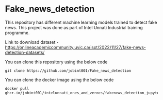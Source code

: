 # Fake_news_detection
This repository has different machine learning models trained to detect fake news. This project was done as part of Intel Unnati Industrial training programme.

Link to download dataset - https://onlineacademiccommunity.uvic.ca/isot/2022/11/27/fake-news-detection-datasets/


You can clone this repository using the below code

```
git clone https://github.com/jobint001/Fake_news_detection

```

You can clone the docker image using the below code

```
docker pull ghcr.io/jobint001/intelunnati_ones_and_zeroes/fakenews_detection_jupyter:latest


```
